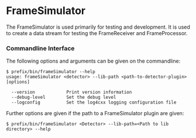 FrameSimulator
==============

The FrameSimulator is used primarily for testing and development.
It is used to create a data stream for testing the FrameReceiver and FrameProcessor.

### Commandline Interface

The following options and arguments can be given on the commandline:

    $ prefix/bin/frameSimulator --help
    usage: frameSimulator <detector> --lib-path <path-to-detector-plugin> [options]

      --version            Print version information
      --debug-level        Set the debug level
      --logconfig          Set the log4cxx logging configuration file

Further options are given if the path to a FrameSimulator plugin are given:

    $ prefix/bin/frameSimulator <Detector> --lib-path=<Path to lib directory> --help
